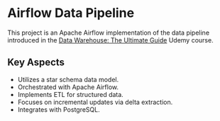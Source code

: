 # Airflow Data Pipeline

This project is an Apache Airflow implementation of the data pipeline introduced in the [Data Warehouse: The Ultimate Guide](https://www.udemy.com/course/data-warehouse-the-ultimate-guide/?couponCode=ST7MT290425G2) Udemy course.

## Key Aspects

-   Utilizes a star schema data model.
-   Orchestrated with Apache Airflow.
-   Implements ETL for structured data.
-   Focuses on incremental updates via delta extraction.
-   Integrates with PostgreSQL.

